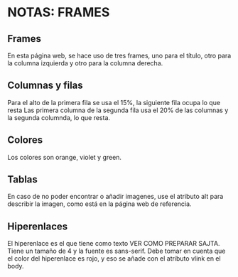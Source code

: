 # NOTAS: FRAMES
## Frames
En esta página web, se hace uso de tres frames, uno para el título, otro para la columna izquierda y otro para la columna derecha.
## Columnas y filas
Para el alto de la primera fila se usa el 15%, la siguiente fila ocupa lo que resta
Las primera columna de la segunda fila usa el 20% de las columnas y la segunda columnda, lo que resta. 
## Colores
Los colores son orange, violet y green.
## Tablas
En caso de no poder encontrar o añadir imagenes, use el atributo alt para describir la imagen, como está en la página web de referencia.
## Hiperenlaces
El hiperenlace es el que tiene como texto VER COMO PREPARAR SAJTA. Tiene un tamaño de 4 y la fuente es sans-serif. Debe tomar en cuenta que el color del hiperenlace es rojo, y eso se añade con el atributo vlink en el body.

